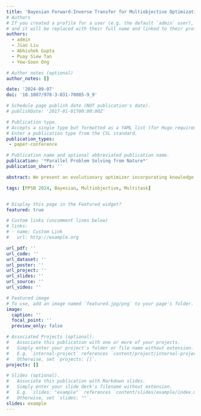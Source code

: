 ```yaml
---
title: 'Bayesian Forward-Inverse Transfer for Multiobjective Optimization'
# Authors
# If you created a profile for a user (e.g. the default `admin` user), write the username (folder name) here
# and it will be replaced with their full name and linked to their profile.
authors:
  - admin
  - Jiao Liu
  - Abhishek Gupta
  - Puay Siew Tan
  - Yew-Soon Ong

# Author notes (optional)
author_notes: []

date: '2024-09-07'
doi: '10.1007/978-3-031-70085-9_9'

# Schedule page publish date (NOT publication's date).
# publishDate: '2017-01-01T00:00:00Z'

# Publication type.
# Accepts a single type but formatted as a YAML list (for Hugo requirements).
# Enter a publication type from the CSL standard.
publication_types:
 - paper-conference

# Publication name and optional abbreviated publication name.
publication: '*Parallel Problem Solving from Nature*'
publication_short: ''

abstract: We present an evolutionary optimizer incorporating knowledge transfer through forward and inverse surrogate models for solving multiobjective problems, within a stringent computational budget. Forward knowledge transfer is employed to fully exploit solution-evaluation datasets from related tasks by building Bayesian forward multitask surrogate models that map points from decision to objective space. Inverse knowledge transfer via Bayesian inverse multitask models makes possible the creation of high-quality solution populations in decision space by mapping back from preferred points in objective space. In contrast to prior work, the proposed method can improve the overall convergence performance to multiple Pareto sets by fully exploiting information available for diverse multiobjective problems. Empirical studies conducted on benchmark and real-world multitask multiobjective optimization problems demonstrate the faster convergence rate and enhanced inverse modeling accuracy of our algorithm compared to state-of-the-art algorithms.

tags: [PPSN 2024, Bayesian, Multiobjective, Multitask]


# Display this page in the Featured widget?
featured: true

# Custom links (uncomment lines below)
# links:
# - name: Custom Link
#   url: http://example.org

url_pdf: ''
url_code: ''
url_dataset: ''
url_poster: ''
url_project: ''
url_slides: ''
url_source: ''
url_video: ''

# Featured image
# To use, add an image named `featured.jpg/png` to your page's folder.
image:
  caption: ''
  focal_point: ''
  preview_only: false

# Associated Projects (optional).
#   Associate this publication with one or more of your projects.
#   Simply enter your project's folder or file name without extension.
#   E.g. `internal-project` references `content/project/internal-project/index.md`.
#   Otherwise, set `projects: []`.
projects: []

# Slides (optional).
#   Associate this publication with Markdown slides.
#   Simply enter your slide deck's filename without extension.
#   E.g. `slides: "example"` references `content/slides/example/index.md`.
#   Otherwise, set `slides: ""`.
slides: example
---
```


